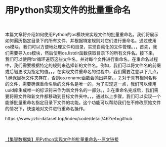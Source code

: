 <h1>用Python实现文件的批量重命名</h1><br /><p>本篇文章将介绍如何使用Python的os模块来实现文件的批量重命名。我们将展示如何遍历指定目录下的所有文件，并根据特定规则对它们进行重命名。通过使用os模块，我们可以方便地处理文件和目录，实现自动化的文件管理。，，首先，我们需要导入os模块，然后使用os.listdir函数获取目录下的所有文件名。接下来，我们可以使用for循环遍历这些文件名，并对每个文件进行重命名。在重命名过程中，我们需要根据特定的规则来选择新的文件名。例如，我们可以将文件名的前缀或后缀更改为指定的值。，，在实现文件重命名的过程中，我们需要注意以下几点，1.确保目标文件夹存在，否则os.rename函数会抛出异常。，2.对于具有相同名称的文件，需要确保重命名后的文件名是唯一的。为了实现这一点，我们可以使用uuid库生成唯一的标识符来作为新文件名的一部分。，3.在重命名完成后，我们需要将原文件和新文件都移动到目标文件夹中。，，通过以上步骤，我们可以实现一个能够批量重命名指定目录下文件的功能。这个功能可以帮助我们在不修改原始文件的情况下，快速地对文件进行重命名操作。</p><p>https://www.jizhi-dataset.top/index/code/detail/46?ref=github</p><br /><br /><a href="https://www.jizhi-dataset.top/index/code/detail/46?ref=github" target="_blank">【集智数据集】用Python实现文件的批量重命名--原文链接</a>
